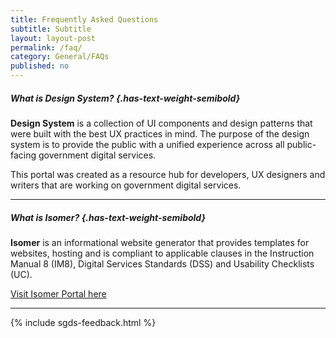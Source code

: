 ```yaml
---
title: Frequently Asked Questions 
subtitle: Subtitle 
layout: layout-post 
permalink: /faq/ 
category: General/FAQs 
published: no 
---
```


##### What is Design System? {.has-text-weight-semibold}

**Design System** is a collection of UI components and design patterns
that were built with the best UX practices in mind. The purpose of the
design system is to provide the public with a unified experience across
all public-facing government digital services.

This portal was created as a resource hub for developers, UX designers
and writers that are working on government digital services.

* * * * *

##### What is Isomer? {.has-text-weight-semibold}

**Isomer** is an informational website generator that provides templates
for websites, hosting and is compliant to applicable clauses in the
Instruction Manual 8 (IM8), Digital Services Standards (DSS) and
Usability Checklists (UC).

[Visit Isomer Portal here](https://isomer.gov.sg/)

* * * * *

{% include sgds-feedback.html %}
